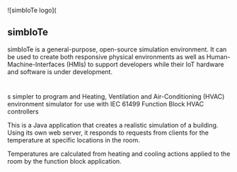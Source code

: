 ![simbIoTe logo](

## simbIoTe 

simbIoTe is a general-purpose, open-source simulation environment. It can be used to create both responsive physical environments as well as Human-Machine-Interfaces (HMIs) to support developers while their IoT hardware and software is under development.

#

s simpler to program and 
Heating, Ventilation and Air-Conditioning (HVAC) environment simulator for use with IEC 61499 Function Block HVAC controllers

This is a Java application that creates a realistic simulation of a building. Using its own web server, it responds to requests from clients for the temperature at specific locations in the room. 

Temperatures are calculated from heating and cooling actions applied to the room by the function block application.
